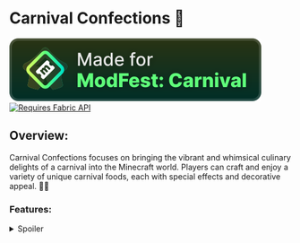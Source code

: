 # Carnival Confections 🍬

[![Made for ModFest: Carnival](https://raw.githubusercontent.com/ModFest/art/v2/badge/svg/carnival/cozy.svg)](https://modfest.net/carnival)
[![Requires Fabric API](https://cdn.modrinth.com/data/cached_images/354f4581d9d008d1dde85947a2a0f118314884f7.png)](https://modrinth.com/mod/fabric-api)

## Overview:
Carnival Confections focuses on bringing the vibrant and whimsical culinary delights of a carnival into the Minecraft world. Players can craft and enjoy a variety of unique carnival foods, each with special effects and decorative appeal. 🍿🍬

### Features:
<details>
<summary>Spoiler</summary>

### Food:
- **Popcorn**: Great to enjoy in a show!
- **Candied Apples**: Provides a small regeneration effect.
- **Candy**: A variety of candies with different effects.
- More to come...

</details>

